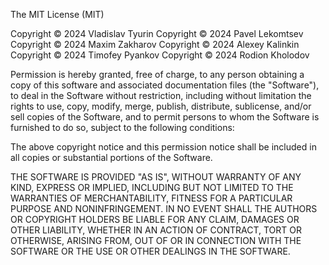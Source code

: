 The MIT License (MIT)

Copyright © 2024 	Vladislav Tyurin
Copyright © 2024 	Pavel Lekomtsev
Copyright © 2024 	Maxim Zakharov
Copyright © 2024 	Alexey Kalinkin
Copyright © 2024 	Timofey Pyankov
Copyright © 2024 	Rodion Kholodov

Permission is hereby granted, free of charge, to any person obtaining a copy of this software and associated documentation files (the "Software"), to deal in the Software without restriction, including without limitation the rights to use, copy, modify, merge, publish, distribute, sublicense, and/or sell copies of the Software, and to permit persons to whom the Software is furnished to do so, subject to the following conditions:

The above copyright notice and this permission notice shall be included in all copies or substantial portions of the Software.

THE SOFTWARE IS PROVIDED "AS IS", WITHOUT WARRANTY OF ANY KIND, EXPRESS OR IMPLIED, INCLUDING BUT NOT LIMITED TO THE WARRANTIES OF MERCHANTABILITY, FITNESS FOR A PARTICULAR PURPOSE AND NONINFRINGEMENT. IN NO EVENT SHALL THE AUTHORS OR COPYRIGHT HOLDERS BE LIABLE FOR ANY CLAIM, DAMAGES OR OTHER LIABILITY, WHETHER IN AN ACTION OF CONTRACT, TORT OR OTHERWISE, ARISING FROM, OUT OF OR IN CONNECTION WITH THE SOFTWARE OR THE USE OR OTHER DEALINGS IN THE SOFTWARE.